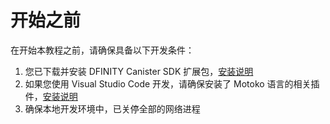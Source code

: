 # 开始之前

在开始本教程之前，请确保具备以下开发条件：

1. 您已下载并安装 DFINITY Canister SDK 扩展包，[安装说明](https://shimo.im/docs/wwWKGkjccXKqTDXq#anchor-0YGi)
2. 如果您使用 Visual Studio Code 开发，请确保安装了 Motoko 语言的相关插件，[安装说明](https://shimo.im/docs/wwWKGkjccXKqTDXq#anchor-lT4D)
3. 确保本地开发环境中，已关停全部的网络进程

